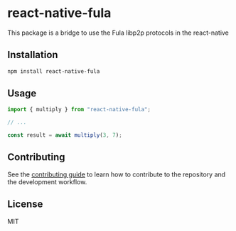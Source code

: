 # react-native-fula

This package is a bridge to use the Fula libp2p protocols in the react-native

## Installation

```sh
npm install react-native-fula
```

## Usage

```js
import { multiply } from "react-native-fula";

// ...

const result = await multiply(3, 7);
```

## Contributing

See the [contributing guide](CONTRIBUTING.md) to learn how to contribute to the repository and the development workflow.

## License

MIT
